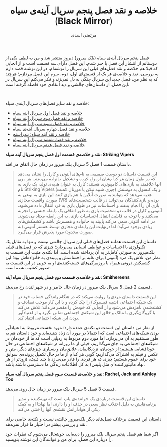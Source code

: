 ﻿---
layout: post
title: "خلاصه و نقد فصل پنجم سریال آینه‌ی سیاه (Black Mirror)"
author: مرتضی اسدی
persianDate: پنج‌شنبه ۱۶ خرداد ۱۳۹۸
tags:
- سریال-آینه-سیاه
- نقد-فصل-پنجم-بلک-میرور
- نقد-فصل-پنجم-سریال-black-mirror
- معرفی-فیلم
---

فصل پنجم سریال آینه‌ی سیاه (بلک میرور) دیروز منتشر شد و من به لطف یکی از دوستانم از انتشار این فصل با خبر شدم. این فصل دارای سه قسمت است و از آنجایی که قبلا هم خلاصه و نقد فصل‌های قبلی این سریال را نوشته‌ام، در این نوشته قصد دارم به بررسی، نقد و خلاصه‌ی هر یک از قسمتهای اول، دوم، سوم این فصل بپردازم؛ هرچند که به نظر من، فصل جدید این سریال چنگی به دل نمی‌زند و فکر می‌کنم این سریال در این فصل، از داستان‌های چالشی و دید انتقادی خود فاصله گرفته است.


‌


خلاصه و نقد سایر فصل‌های سریال آینه‌ی سیاه:
- [خلاصه و نقد فصل اول سریال آینه سیاه](/%D8%AE%D9%84%D8%A7%D8%B5%D9%87-%D9%86%D9%82%D8%AF-%D9%81%D8%B5%D9%84-%D8%A7%D9%88%D9%84-%D8%A2%DB%8C%D9%86%D9%87-%D8%B3%DB%8C%D8%A7%D9%87/)
- [خلاصه و نقد فصل دوم سریال آینه سیاه](/%D8%AE%D9%84%D8%A7%D8%B5%D9%87-%D9%86%D9%82%D8%AF-%D9%81%D8%B5%D9%84-%D8%AF%D9%88%D9%85-%D8%A2%DB%8C%D9%86%D9%87-%D8%B3%DB%8C%D8%A7%D9%87/)
- [خلاصه و نقد فصل سوم سریال آینه سیاه](/%D8%AE%D9%84%D8%A7%D8%B5%D9%87-%D9%86%D9%82%D8%AF-%D9%81%D8%B5%D9%84-%D8%B3%D9%88%D9%85-%D8%A2%DB%8C%D9%86%D9%87-%D8%B3%DB%8C%D8%A7%D9%87/)
- [خلاصه و نقد فصل چهارم سریال آینه‌ی سیاه](/%D8%AE%D9%84%D8%A7%D8%B5%D9%87-%D9%86%D9%82%D8%AF-%D9%81%D8%B5%D9%84-%DA%86%D9%87%D8%A7%D8%B1%D9%85-%D8%A2%DB%8C%D9%86%D9%87-%D8%B3%DB%8C%D8%A7%D9%87/)
- [خلاصه و نقد آینه سیاه: بندراسنچ](/%D8%AE%D9%84%D8%A7%D8%B5%D9%87-%D9%86%D9%82%D8%AF-%D8%A2%DB%8C%D9%86%D9%87-%D8%B3%DB%8C%D8%A7%D9%87-%D8%A8%D9%86%D8%AF%D8%B1%D8%A7%D8%B3%D9%86%DA%86/)
- [خلاصه و نقد فصل ششم سریال آینه سیاه](/%D8%AE%D9%84%D8%A7%D8%B5%D9%87-%D9%86%D9%82%D8%AF-%D9%81%D8%B5%D9%84-%D8%B4%D8%B4%D9%85-%D8%A2%DB%8C%D9%86%D9%87-%D8%B3%DB%8C%D8%A7%D9%87/)
- [خلاصه و نقد فصل هفتم سریال آینه سیاه](/%D8%AE%D9%84%D8%A7%D8%B5%D9%87-%D9%86%D9%82%D8%AF-%D9%81%D8%B5%D9%84-%D9%87%D9%81%D8%AA%D9%85-%D8%A2%DB%8C%D9%86%D9%87-%D8%B3%DB%8C%D8%A7%D9%87/)

**نقد و خلاصه‌ی قسمت اول فصل پنجم سریال آینه سیاه: Striking Vipers**

 داستان قسمت 1 فصل 5 سریال بلک میرور در زمان حال اتفاق می‌افتد.

> این قسمت داستان دو دوست صمیمی به نام‌های آنتونی و کارل را نشان می‌دهد که در طول زمان هر کدام‌شان ازدواج کرده و تشکیل خانواده می‌دهند. هر دوی آنها علاقمند به بازی‌های کامپیوتری هستند؛ کارل به عنوان هدیه‌ی تولد، یک بازی به نام Striking Vipers (چیزی شبیه تیکن یا مورتال کمبت) و یک کنسول به دوستش هدیه می‌دهد که بتوانند به صورت آنلاین با هم بازی کنند. این بازی به نوعی به صورت واقعیت مجازی (VR) بوده و بازی‌کنندگان می‌توانند در قالب شخصیت‌های بازی آن را انجام بدهند و احساسات نیز در طول بازی به فرد انتقال داده می‌شود. آنتونی و کارل در قالب دو شخصیت بازی به طور اتفاقی یک رابطه جنسی را تجربه می‌کنند و با توجه به قابلیت انتقال احساسات بازی، به این رابطه معتاد می‌شوند. در ادامه آنتونی سعی می‌کند پایبند به خانواده و همسرش باشد و کشمکش‌های زیادی بوجود می‌آید؛ اما درنهایت این رابطه‌ی مجازی توسط همسر آنتونی (به صورت محدود) مورد پذیرش قرار می‌گیرد.

داستان این قسمت همانند فصل‌های قبلی این سریال چالشی نیست و تنها به تقابل یک تکنولوژی با احساسات و عواطف انسانی می‌پردازد؛ چیزی که در فصل‌های قبلی بلک‌میرور به صورتی کامل‌تر به آن پرداخته شده است. اما نکته‌ی مثبت این قسمت به نظر من، تلاش یک مرد (آنتونی) برای غلبه بر احساسش و پایبندی به خانواده‌اش بود؛ این کشمکش درونی همراه با روزمرگی‌های خسته‌کننده‌ی او به خوبی در این قسمت به تصویر کشیده شده است. 


**نقد و خلاصه‌ی قسمت دوم فصل پنجم سریال سیاه آینه: Smithereens**

قسمت 2 فصل 5 سریال بلک میرور در زمان حال حاضر و در شهر لندن رخ می‌دهد.

> این قسمت داستان مردی را روایت می‌کند که‌ در هنگام رانندگی حساب خود در یک شبکه اجتماعی (شبیه فیسبوک) را چک کرده و با این کار موجب تصادف و کشته‌شدن نامزدش می‌شود و از آنجایی که خودش را مقصر می‌داند؛ تلاش می‌کند با گروگان‌گیری با مالک و خالق این شبکه‌ی اجتماعی تماس بگیرد و از اعتیادآور بودن این شبکه اجتماعی انتقاد کند.

از نظر من داستان این قسمت دو نکته‌ی عمده دارد؛ مورد نخست مربوط به اعتیادآور بودن شبکه‌های اجتماعی است که احتمالا در مورد آن زیاد شنیده‌اید و خود داستان هم به طور مستقیم به آن می‌پردازد. اما مورد دوم مربوط به ردپایی است که ما از خودمان در شبکه‌های اجتماعی به جای می‌گذاریم، خیلی از ما روزانه در شبکه‌های اجتماعی در حال خودافشایی هستیم؛ از خودمان،‌ نزدیکانمان، علایق‌مان و بسیاری چیزهای دیگر، متن و عکس و فیلم به اشتراک می‌گذاریم؛ گویی هر کدام از ما در حال تکمیل پرونده‌ی سوابق خود برای عموم هستیم؛ چیزی که هر فردی را قادر می‌سازد با چند کلیک، (زودتر از هر نهاد مانیتورکننده‌ای مثل پلیس) به کل اطلاعات زندگی ما دسترسی داشته باشد. 

**نقد و خلاصه‌ی قسمت سوم فصل پنجم سریال آینه سیاه: Rachel, Jack and Ashley Too**

قسمت 3 فصل 5 سریال بلک میرور در زمان حال روی می‌دهد.

> داستان این قسمت دربار‌ه‌ی یک خواننده‌ی پاپ است که تهیه‌کننده و مدیر برنامه‌هایش به دلیل اختلاف نظر سعی در حذف او را دارند، اما نهایتا او به کمک یکی از هوادارانش نقشه‌ی آنها را خنثی می‌کند.

داستان این قسمت برخلاف فصل‌های دیگر بلک‌میرور چالشی نیست و نکته‌ی خاصی برای نقد و بررسی بیشتر در اختیار ما قرار نمی‌دهد.


اگر شما هم فصل پنجم سریال بلک میرور را دیده‌اید، خوشحال می‌شوم که نظرات خود را درباره این فصل، برای من و خوانندگان این نوشته بنویسید.
